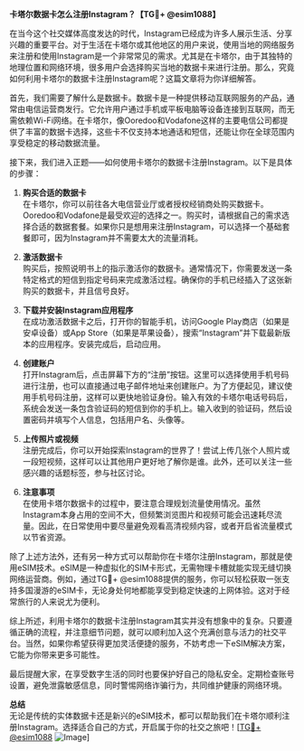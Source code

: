**卡塔尔数据卡怎么注册Instagram？【TG💪+ @esim1088】**

在当今这个社交媒体高度发达的时代，Instagram已经成为许多人展示生活、分享兴趣的重要平台。对于生活在卡塔尔或其他地区的用户来说，使用当地的网络服务来注册和使用Instagram是一个非常常见的需求。尤其是在卡塔尔，由于其独特的地理位置和网络环境，很多用户会选择购买当地的数据卡来进行注册。那么，究竟如何利用卡塔尔的数据卡注册Instagram呢？这篇文章将为你详细解答。

首先，我们需要了解什么是数据卡。数据卡是一种提供移动互联网服务的产品，通常由电信运营商发行。它允许用户通过手机或平板电脑等设备连接到互联网，而无需依赖Wi-Fi网络。在卡塔尔，像Ooredoo和Vodafone这样的主要电信公司都提供了丰富的数据卡选择，这些卡不仅支持本地通话和短信，还能让你在全球范围内享受稳定的移动数据流量。

接下来，我们进入正题——如何使用卡塔尔的数据卡注册Instagram。以下是具体的步骤：

1. **购买合适的数据卡**  
   在卡塔尔，你可以前往各大电信营业厅或者授权经销商处购买数据卡。Ooredoo和Vodafone是最受欢迎的选择之一。购买时，请根据自己的需求选择合适的数据套餐。如果你只是想用来注册Instagram，可以选择一个基础套餐即可，因为Instagram并不需要太大的流量消耗。

2. **激活数据卡**  
   购买后，按照说明书上的指示激活你的数据卡。通常情况下，你需要发送一条特定格式的短信到指定号码来完成激活过程。确保你的手机已经插入了这张新购买的数据卡，并且信号良好。

3. **下载并安装Instagram应用程序**  
   在成功激活数据卡之后，打开你的智能手机，访问Google Play商店（如果是安卓设备）或App Store（如果是苹果设备），搜索“Instagram”并下载最新版本的应用程序。安装完成后，启动应用。

4. **创建账户**  
   打开Instagram后，点击屏幕下方的“注册”按钮。这里可以选择使用手机号码进行注册，也可以直接通过电子邮件地址来创建账户。为了方便起见，建议使用手机号码注册，这样可以更快地验证身份。输入有效的卡塔尔电话号码后，系统会发送一条包含验证码的短信到你的手机上。输入收到的验证码，然后设置密码并填写个人信息，包括用户名、头像等。

5. **上传照片或视频**  
   注册完成后，你可以开始探索Instagram的世界了！尝试上传几张个人照片或一段短视频，这样可以让其他用户更好地了解你是谁。此外，还可以关注一些感兴趣的话题标签，参与社区讨论。

6. **注意事项**  
   在使用卡塔尔数据卡的过程中，要注意合理规划流量使用情况。虽然Instagram本身占用的空间不大，但频繁浏览图片和视频可能会迅速耗尽流量。因此，在日常使用中要尽量避免观看高清视频内容，或者开启省流量模式以节省资源。

除了上述方法外，还有另一种方式可以帮助你在卡塔尔注册Instagram，那就是使用eSIM技术。eSIM是一种虚拟化的SIM卡形式，无需物理卡槽就能实现无缝切换网络运营商。例如，通过TG💪+ @esim1088提供的服务，你可以轻松获取一张支持多国漫游的eSIM卡，无论身处何地都能享受到稳定快速的上网体验。这对于经常旅行的人来说尤为便利。

综上所述，利用卡塔尔的数据卡注册Instagram其实并没有想象中的复杂。只要遵循正确的流程，并注意细节问题，就可以顺利加入这个充满创意与活力的社交平台。当然，如果你希望获得更加灵活便捷的服务，不妨考虑一下eSIM解决方案，它能为你带来更多可能性。

最后提醒大家，在享受数字生活的同时也要保护好自己的隐私安全。定期检查账号设置，避免泄露敏感信息，同时警惕网络诈骗行为，共同维护健康的网络环境。

**总结**  
无论是传统的实体数据卡还是新兴的eSIM技术，都可以帮助我们在卡塔尔顺利注册Instagram。选择适合自己的方式，开启属于你的社交之旅吧！[[TG💪+ @esim1088](https://t.me/s/esim1088) ![Image](https://i.postimg.cc/4NQfJmqS/Snipaste-2025-05-13-00-14-12.png)]